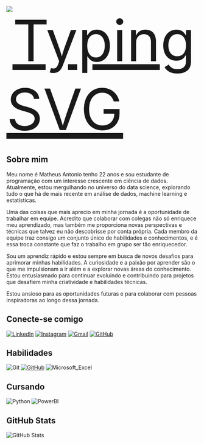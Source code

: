 <div style="display:flex; width: 100%; justify-content: flex-start">
  <a href="https://git.io/typing-svg">
 <p></p>
    <img src="https://readme-typing-svg.herokuapp.com/?center=true&vCenter=true&color=ffffff&lines=Olá,%20+Bem+vindo+ao+meu+perfil;Hello,%20+Welcome+to+my+profile!" alt="Typing SVG" style="font-size: 150px" >
  </a>
</div>

<h2>Sobre mim</h2> 
Meu nome é Matheus Antonio tenho 22 anos e sou estudante de programação com um interesse crescente em ciência de dados. Atualmente, estou mergulhando no universo do data science, explorando tudo o que há de mais recente em análise de dados, machine learning e estatísticas.

Uma das coisas que mais aprecio em minha jornada é a oportunidade de trabalhar em equipe. Acredito que colaborar com colegas não só enriquece meu aprendizado, mas também me proporciona novas perspectivas e técnicas que talvez eu não descobrisse por conta própria. Cada membro da equipe traz consigo um conjunto único de habilidades e conhecimentos, e é essa troca constante que faz o trabalho em grupo ser tão enriquecedor.

Sou um aprendiz rápido e estou sempre em busca de novos desafios para aprimorar minhas habilidades. A curiosidade e a paixão por aprender são o que me impulsionam a ir além e a explorar novas áreas do conhecimento. Estou entusiasmado para continuar evoluindo e contribuindo para projetos que desafiem minha criatividade e habilidades técnicas.

Estou ansioso para as oportunidades futuras e para colaborar com pessoas inspiradoras ao longo dessa jornada.

<h2>Conecte-se comigo</h2> 

[![LinkedIn](https://img.shields.io/badge/LinkedIn-000?style=for-the-badge&logo=linkedin&logoColor=blue)](https://www.linkedin.com/in/matheus-antonio-1a6477241//)   [![Instagram](https://img.shields.io/badge/-Instagram-%23E4405F?style=for-the-badge&logo=instagram&logoColor=white)](https://www.instagram.com/tew.santos/) [![Gmail](https://img.shields.io/badge/Gmail-333333?style=for-the-badge&logo=gmail&logoColor=red)](mailto:matheus.antonio22123@gmail.com) [![GitHub](https://img.shields.io/badge/GitHub-100000?style=for-the-badge&logo=github&logoColor=blue)](https://github.com/Tew10)

<h2>Habilidades</h2> 

![Git](https://img.shields.io/badge/GIT-000?style=for-the-badge&logo=git&logoColor=red) [![GitHub](https://img.shields.io/badge/GitHub-100000?style=for-the-badge&logo=github&logoColor=blue)](https://github.com/Tew10
) ![Microsoft_Excel](https://img.shields.io/badge/Microsoft_Excel-217346?style=for-the-badge&logo=microsoft-excel&logoColor=white)

<h2>Cursando</h2>

![Python](https://img.shields.io/badge/python-3670A0?style=for-the-badge&logo=python&logoColor=ffdd54) ![PowerBI](https://img.shields.io/badge/PowerBI-F2C811?style=for-the-badge&logo=Power%20BI&logoColor=white)

<h2>GitHub Stats</h2>

![GitHub Stats](https://github-readme-stats.vercel.app/api?username=SEUUSERNAME&theme=transparent&bg_color=000&border_color=30A3DC&show_icons=true&icon_color=30A3DC&title_color=E94D5F&text_color=FFF)





